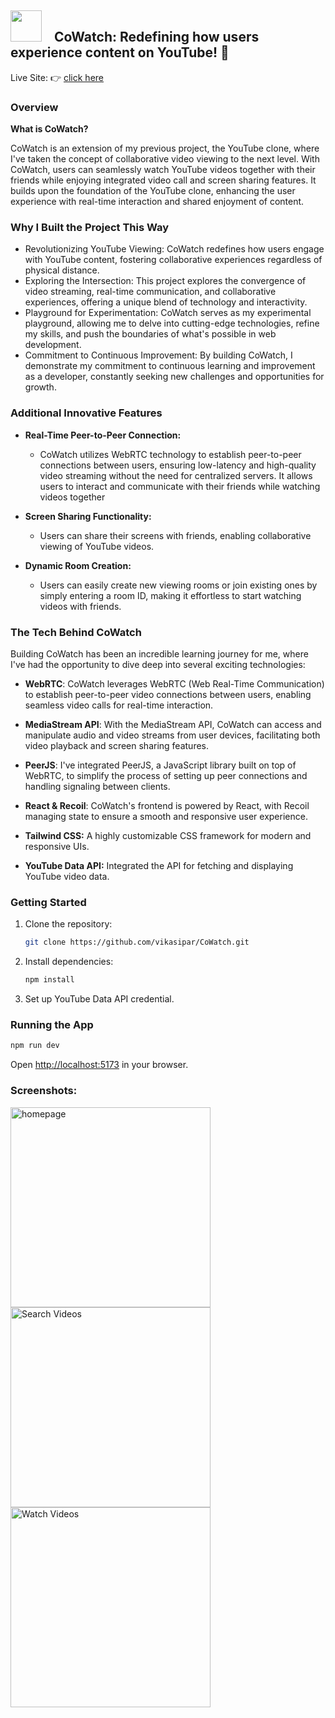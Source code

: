 ## <img src="https://freelogopng.com/images/all_img/1656523737orange-youtube-logo.png" width="50"> &nbsp;&nbsp; **CoWatch**: Redefining how users experience content on YouTube! 🚀
Live Site: 👉 [click here](https://cowatch.vercel.app/)

### Overview
**What is CoWatch?**

CoWatch is an extension of my previous project, the YouTube clone, where I've taken the concept of collaborative video viewing to the next level. With CoWatch, users can seamlessly watch YouTube videos together with their friends while enjoying integrated video call and screen sharing features. It builds upon the foundation of the YouTube clone, enhancing the user experience with real-time interaction and shared enjoyment of content.

### Why I Built the Project This Way
- Revolutionizing YouTube Viewing: CoWatch redefines how users engage with YouTube content, fostering collaborative experiences regardless of physical distance.
- Exploring the Intersection: This project explores the convergence of video streaming, real-time communication, and collaborative experiences, offering a unique blend of technology and interactivity.
- Playground for Experimentation: CoWatch serves as my experimental playground, allowing me to delve into cutting-edge technologies, refine my skills, and push the boundaries of what's possible in web development.
- Commitment to Continuous Improvement: By building CoWatch, I demonstrate my commitment to continuous learning and improvement as a developer, constantly seeking new challenges and opportunities for growth.

### Additional Innovative Features

- **Real-Time Peer-to-Peer Connection:**
  - CoWatch utilizes WebRTC technology to establish peer-to-peer connections between users, ensuring low-latency and high-quality video streaming without the need for centralized servers. It allows users to interact and communicate with their friends while watching videos together

- **Screen Sharing Functionality:** 
  - Users can share their screens with friends, enabling collaborative viewing of YouTube videos.

- **Dynamic Room Creation:**
  - Users can easily create new viewing rooms or join existing ones by simply entering a room ID, making it effortless to start watching videos with friends.

### The Tech Behind CoWatch
Building CoWatch has been an incredible learning journey for me, where I've had the opportunity to dive deep into several exciting technologies:

- **WebRTC**: CoWatch leverages WebRTC (Web Real-Time Communication) to establish peer-to-peer video connections between users, enabling seamless video calls for real-time interaction.

- **MediaStream API**: With the MediaStream API, CoWatch can access and manipulate audio and video streams from user devices, facilitating both video playback and screen sharing features.

- **PeerJS**: I've integrated PeerJS, a JavaScript library built on top of WebRTC, to simplify the process of setting up peer connections and handling signaling between clients.

- **React & Recoil**: CoWatch's frontend is powered by React, with Recoil managing state to ensure a smooth and responsive user experience.
  
- **Tailwind CSS:** A highly customizable CSS framework for modern and responsive UIs.
  
- **YouTube Data API:** Integrated the API for fetching and displaying YouTube video data.

### Getting Started
1. Clone the repository:
   ```bash
   git clone https://github.com/vikasipar/CoWatch.git
   ```
2. Install dependencies:
   ```bash
   npm install
   ```
3. Set up YouTube Data API credential.

### Running the App
```bash
npm run dev
```
Open [http://localhost:5173](http://localhost:5173) in your browser.

### Screenshots:
<img src="https://github.com/vikasipar/youtube-clone/assets/98696526/039bc3cf-62eb-4981-8703-73a3986acc6a" width="320" title="Home Page" alt="homepage">
<img src="https://github.com/vikasipar/youtube-clone/assets/98696526/790d3f52-147c-4343-a596-e4d41aa02c03" width="320" title="Search Videos" alt="Search Videos">
<img src="https://github.com/vikasipar/youtube-clone/assets/98696526/9cf4cd68-afb3-4865-8d65-14983a3b0227" width="320" title="Watch Videos" alt="Watch Videos">

